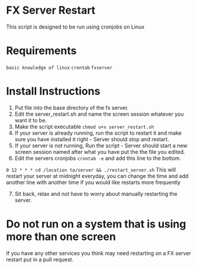 # FX Server Restart

This script is designed to be run using cronjobs on Linux

# Requirements

`basic knowledge of linux`
`crontab`
`fxserver`

# Install Instructions

1. Put file into the base directory of the fx server.
2. Edit the server_restart.sh and name the screen session whatever you want it to be.
3. Make the script executable `chmod u+x server_restart.sh`
4. If your server is already running, run the script to restart it and make sure you have installed it right - Server should stop and restart. 
5. If your server is not running, Run the script - Server should start a new screen session named after what you have put the the file you edited.
6. Edit the servers cronjobs `crontab -e` and add this line to the bottom.

`0 12 * * * cd /location to/server && ./restart_server.sh`
This will restart your server at midnight everyday, you can change the time and add another line with another time if you would like restarts more frequently

7. Sit back, relax and not have to worry about manually restarting the server.

# Do not run on a system that is using more than one screen

If you have any other services you think may need restarting on a FX server restart put in a pull request.
